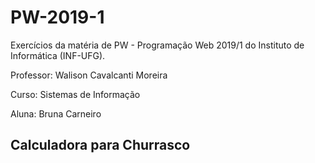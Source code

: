 # PW-2019-1

Exercícios da matéria de PW - Programação Web 2019/1 do Instituto de Informática (INF-UFG).

Professor: Walison Cavalcanti Moreira

Curso: Sistemas de Informação

Aluna: Bruna Carneiro

## Calculadora para Churrasco
